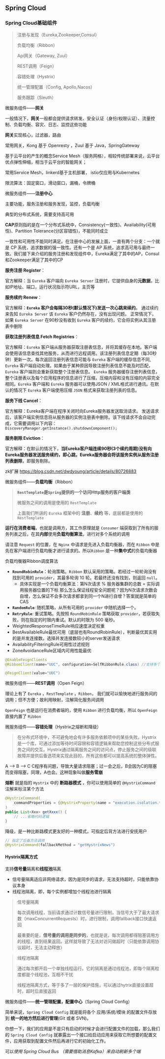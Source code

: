 ## Spring Cloud

### Spring Cloud基础组件

> 注册与发现（Eureka,Zookeeper,Consul）
>
> 负载均衡（Ribbon）
>
> Api网关（Gateway, Zuul）
>
> REST调用（Feign）
>
> 容错处理（Hystrix）
>
> 统一管理配置（Config, Apollo,Nacos）
>
> 服务跟踪（Sleuth）



微服务组件——**网关**

一般情况下，**网关**一般都会提供请求转发、安全认证（身份/权限认证）、流量控制、负载均衡、容灾、日志、监控这些功能

**网关**实现核心，过滤器，路由

常用网关，Kong 基于 Openresty ，Zuul 基于 Java，SpringGateway

基于云平台的产生的概念Service Mesh（服务网格），相较传统部署来说，云平台优点弹性伸缩，相当于云平台的智能网关；

常用Service Mesh，linkerd基于主机部署， istio仅应用与Kubernetes

限流算法：固定窗口，滑动窗口，漏桶，令牌桶		



微服务组件——**注册中心**

主要功能，服务注册和服务发现，监控，负载均衡

典型的分布式系统，需要支持高可用

**CAP**原则指的是在一个分布式系统中，Consistency(一致性)、Availability(可用性)、Partition Tolerance(分区容错性)，不能同时成立

一致性和可用性不能同时满足。在注册中心的发展上面，一直有两个分支：一个就是 CP 系统，追求数据的强一致性。还有一个是 AP 系统，追求高可用与最终一致。我们接下来介绍的服务注册和发现组件中，Eureka满足了其中的AP，Consul和Zookeeper满足了其中的CP

**服务注册 Register**：

官方解释：当 `Eureka` 客户端向 `Eureka Server` 注册时，它提供自身的**元数据**，比如IP地址、端口，运行状况指示符URL，主页等

**服务续约 Renew**：

官方解释：**`Eureka` 客户会每隔30秒(默认情况下)发送一次心跳来续约**。 通过续约来告知 `Eureka Server` 该 `Eureka` 客户仍然存在，没有出现问题。 正常情况下，如果 `Eureka Server` 在90秒没有收到 `Eureka` 客户的续约，它会将实例从其注册表中删除

**获取注册列表信息 Fetch Registries**：

官方解释：`Eureka` 客户端从服务器获取注册表信息，并将其缓存在本地。客户端会使用该信息查找其他服务，从而进行远程调用。该注册列表信息定期（每30秒钟）更新一次。每次返回注册列表信息可能与 `Eureka` 客户端的缓存信息不同, `Eureka` 客户端自动处理。如果由于某种原因导致注册列表信息不能及时匹配，`Eureka` 客户端则会重新获取整个注册表信息。 `Eureka` 服务器缓存注册列表信息，整个注册表以及每个应用程序的信息进行了压缩，压缩内容和没有压缩的内容完全相同。`Eureka` 客户端和 `Eureka` 服务器可以使用JSON / XML格式进行通讯。在默认的情况下 `Eureka` 客户端使用压缩 `JSON` 格式来获取注册列表的信息。

**服务下线 Cancel**：

官方解释：Eureka客户端在程序关闭时向Eureka服务器发送取消请求。 发送请求后，该客户端实例信息将从服务器的实例注册表中删除。该下线请求不会自动完成，它需要调用以下内容：`DiscoveryManager.getInstance().shutdownComponent();`

**服务剔除 Eviction**：

官方解释：在默认的情况下，**当Eureka客户端连续90秒(3个续约周期)没有向Eureka服务器发送服务续约，即心跳，Eureka服务器会将该服务实例从服务注册列表删除**，即服务剔除。

zk扩展 https://blog.csdn.net/dwdyoung/article/details/80726883



微服务组件——**负载均衡**（Ribbon）

> **`RestTemplate`是`Spring`提供的一个访问Http服务的客户端类**
>
> 微服务之间的调用是使用的 `RestTemplate`
>
> 上面我们所讲的 `Eureka` 框架中的 **注册**、**续约** 等，底层都是使用的 `RestTemplate`

**运行在消费者端**，也就是调用方，其工作原理就是 `Consumer` 端获取到了所有的服务列表之后，在其**内部**使用**负载均衡算法**，进行对多个系统的调用

请注意 `Request` 的位置，在 `Nginx` 中请求是先进入负载均衡器，而在 `Ribbon` 中是先在客户端进行负载均衡才进行请求的。所以`Ribbon` 是一种**集中式**的负载均衡器

负载均衡器Ribbon调度算法

- **`RoundRobinRule`**：轮询策略。`Ribbon` 默认采用的策略。若经过一轮轮询没有找到可用的 `provider`，其最多轮询 10 轮。若最终还没有找到，则返回 `null`。
  - 具体实现是一个负载均衡算法：第N次请求 % 服务器集群的总数 = 实际调用服务器位置的下标
    那么怎么保证线程安全问题呢？因为N次请求次数会自增，怎么保证不会多次请求都拿到同一个N进行自增？答案就是简单的CAS
- **`RandomRule`**: 随机策略，从所有可用的 `provider` 中随机选择一个。
- **`RetryRule`**: 重试策略。先按照 `RoundRobinRule` 策略获取 `provider`，若获取失败，则在指定的时限内重试。默认的时限为 500 毫秒。
- WeightedResponseTimeRule响应速度决定权重
- BestAvailableRule最优可用（底层也有RoundRobinRule），判断最优其实用的是并发连接数。选择并发连接数较小的server发送请求
- AvailabilityFilteringRule可用性过滤规则
- ZoneAvoidanceRule区域内可用性能最优

```java
@EnableFeignClients
@RibbonClient(name="UUC", configuration=SelfRibbonRule.class) //支持多个

@FeignClient(value="UUC")
```





微服务组件——**REST调用**（Open Feign）

理论上有了 `Eureka` ，`RestTemplate` ，`Ribbon`， 我们就可以愉快地进行服务间的调用；但不方便；故利用映射，注解简化服务间调用

`OpenFeign` 也是运行在消费者端的，使用 `Ribbon` 进行负载均衡，所以 `OpenFeign` 直接内置了 `Ribbon`



微服务组件——**容错处理**（Hystrix之熔断和降级）

> 在分布式环境中，不可避免地会有许多服务依赖项中的某些失败。Hystrix是一个库，可通过添加等待时间容限和容错逻辑来帮助您控制这些分布式服务之间的交互。Hystrix通过隔离服务之间的访问点，停止服务之间的级联故障并提供后备选项来实现此目的，所有这些都可以提高系统的整体弹性。

A --> B --> C C程序有问题，导致大量请求阻塞；过一会之后，B会因为C的阻塞而变得阻塞，同理，A也会。这种现象叫做**服务雪崩**

**熔断** 就是指的 `Hystrix` 中的 **断路器模式** ，你可以使用简单的 `@HystrixCommand` 注解来标注某个方法

```java
@HystrixCommand(
    commandProperties = {@HystrixProperty(name = "execution.isolation.thread.timeoutInMilliseconds",value = "1200")}
)
public List<Xxx> getXxxx() {
    // ...省略代码逻辑
}
```

降级，是一种比断路模式更友好的一种模式，可指定后背方法进行安抚用户

```java
// 指定了后备方法调用
@HystrixCommand(fallbackMethod = "getHystrixNews")
```

#### Hystrix隔离方式

支持**信号量**隔离和**线程池**隔离

- 信号量隔离适应非网络请求，因为是同步的请求，无法支持超时，只能依靠协议本身
- 线程池隔离，即，每个实例都增加个线程池进行隔离

> 信号量隔离
>
> 每次调用线程，当前请求通过计数信号量进行限制，当信号大于了最大请求数（maxConcurrentRequests）时，进行限制，调用fallback接口快速返回
>
> 最重要的是，**信号量的调用是同步的**，也就是说，每次调用都得阻塞调用方的线程，直到结果返回。这样就导致了无法对访问做超时（只能依靠调用协议超时，无法主动释放）

> 线程池隔离
>
> 通过每次都开启一个单独线程运行。它的隔离是通过线程池，即每个隔离粒度都是个线程池，互相不干扰
>
> 线程池隔离方式，等于多了一层的保护措施，可以通过hytrix直接设置超时，超时后直接返回



微服务组件——**统一管理配置，配置中心**（Spring Cloud Config）

简单来说，`Spring Cloud Config` 就是能将各个 应用/系统/模块 的配置文件存放到 **统一的地方然后进行管理**(Git 或者 SVN)。

你想一下，我们的应用是不是只有启动的时候才会进行配置文件的加载，那么我们的 `Spring Cloud Config` 就暴露出一个接口给启动应用来获取它所想要的配置文件，应用获取到配置文件然后再进行它的初始化工作。

可以*使用 Spring Cloud Bus （需要借助消息Kafka）来自动刷新多个端*